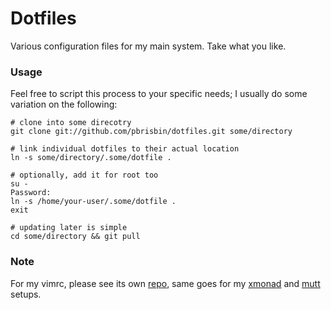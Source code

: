 # Dotfiles

Various configuration files for my main system. Take what you like.

### Usage

Feel free to script this process to your specific needs; I usually do 
some variation on the following:

    # clone into some direcotry
    git clone git://github.com/pbrisbin/dotfiles.git some/directory

    # link individual dotfiles to their actual location
    ln -s some/directory/.some/dotfile .

    # optionally, add it for root too
    su -
    Password:
    ln -s /home/your-user/.some/dotfile .
    exit

    # updating later is simple
    cd some/directory && git pull

### Note

For my vimrc, please see its own [repo][vim], same goes for my 
[xmonad][] and [mutt][] setups.

[vim]:    https://github.com/pbrisbin/vim-config
[xmonad]: https://github.com/pbrisbin/xmonad-config
[mutt]:   https://github.com/pbrisbin/mutt-config
